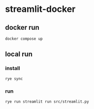 # streamlit-docker

## docker run
```sh
docker compose up
```

## local run

### install
```sh
rye sync
```
### run
```sh
rye run streamlit run src/streamlit.py
```

##